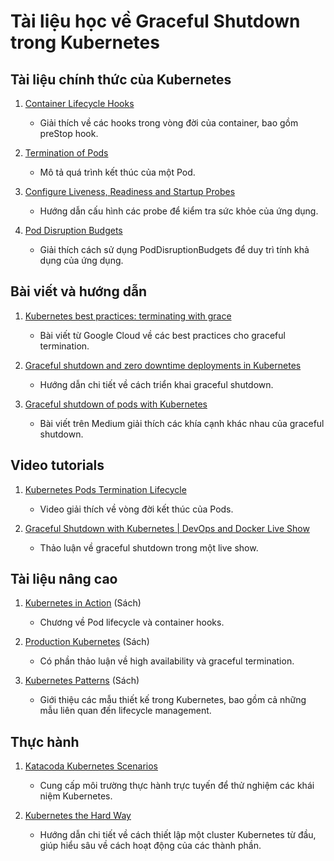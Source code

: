 # Tài liệu học về Graceful Shutdown trong Kubernetes

## Tài liệu chính thức của Kubernetes

1. [Container Lifecycle Hooks](https://kubernetes.io/docs/concepts/containers/container-lifecycle-hooks/)
   - Giải thích về các hooks trong vòng đời của container, bao gồm preStop hook.

2. [Termination of Pods](https://kubernetes.io/docs/concepts/workloads/pods/pod-lifecycle/#pod-termination)
   - Mô tả quá trình kết thúc của một Pod.

3. [Configure Liveness, Readiness and Startup Probes](https://kubernetes.io/docs/tasks/configure-pod-container/configure-liveness-readiness-startup-probes/)
   - Hướng dẫn cấu hình các probe để kiểm tra sức khỏe của ứng dụng.

4. [Pod Disruption Budgets](https://kubernetes.io/docs/concepts/workloads/pods/disruptions/)
   - Giải thích cách sử dụng PodDisruptionBudgets để duy trì tính khả dụng của ứng dụng.

## Bài viết và hướng dẫn

1. [Kubernetes best practices: terminating with grace](https://cloud.google.com/blog/products/containers-kubernetes/kubernetes-best-practices-terminating-with-grace)
   - Bài viết từ Google Cloud về các best practices cho graceful termination.

2. [Graceful shutdown and zero downtime deployments in Kubernetes](https://learnk8s.io/graceful-shutdown)
   - Hướng dẫn chi tiết về cách triển khai graceful shutdown.

3. [Graceful shutdown of pods with Kubernetes](https://medium.com/flant-com/graceful-shutdown-in-kubernetes-435f595d4f93)
   - Bài viết trên Medium giải thích các khía cạnh khác nhau của graceful shutdown.

## Video tutorials

1. [Kubernetes Pods Termination Lifecycle](https://www.youtube.com/watch?v=Z_l_kE1MDTc)
   - Video giải thích về vòng đời kết thúc của Pods.

2. [Graceful Shutdown with Kubernetes | DevOps and Docker Live Show](https://www.youtube.com/watch?v=Z_GZtm6cMz4)
   - Thảo luận về graceful shutdown trong một live show.

## Tài liệu nâng cao

1. [Kubernetes in Action](https://www.manning.com/books/kubernetes-in-action) (Sách)
   - Chương về Pod lifecycle và container hooks.

2. [Production Kubernetes](https://www.oreilly.com/library/view/production-kubernetes/9781492092292/) (Sách)
   - Có phần thảo luận về high availability và graceful termination.

3. [Kubernetes Patterns](https://www.oreilly.com/library/view/kubernetes-patterns/9781492050278/) (Sách)
   - Giới thiệu các mẫu thiết kế trong Kubernetes, bao gồm cả những mẫu liên quan đến lifecycle management.

## Thực hành

1. [Katacoda Kubernetes Scenarios](https://www.katacoda.com/courses/kubernetes)
   - Cung cấp môi trường thực hành trực tuyến để thử nghiệm các khái niệm Kubernetes.

2. [Kubernetes the Hard Way](https://github.com/kelseyhightower/kubernetes-the-hard-way)
   - Hướng dẫn chi tiết về cách thiết lập một cluster Kubernetes từ đầu, giúp hiểu sâu về cách hoạt động của các thành phần.

